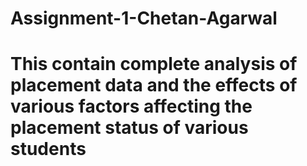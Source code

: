 # Assignment-1-Chetan-Agarwal
# This contain complete analysis of placement data and the effects of various factors affecting the placement status of various students
